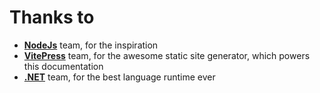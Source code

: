 # Thanks to

- [**NodeJs**][nodejs-org] team, for the inspiration
- [**VitePress**][vitepress-vuejs-org] team, for the awesome static site generator,
which powers this documentation
- [**.NET**][dot-net] team, for the best language runtime ever

[nodejs-org]: https://nodejs.org/
[vitepress-vuejs-org]: https://vitepress.vuejs.org/
[dot-net]: https://dot.net/
